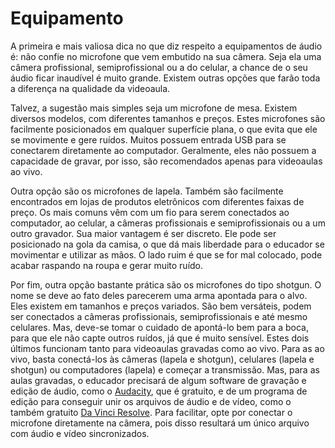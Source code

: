 # Equipamento

A primeira e mais valiosa dica no que diz respeito a equipamentos de áudio é: não confie no microfone que vem embutido na sua câmera. Seja ela uma câmera profissional, semiprofissional ou a do celular, a chance de o seu áudio ficar inaudível é muito grande. Existem outras opções que farão toda a diferença na qualidade da videoaula.

Talvez, a sugestão mais simples seja um microfone de mesa. Existem diversos modelos, com diferentes tamanhos e preços. Estes microfones são facilmente posicionados em qualquer superfície plana, o que evita que ele se movimente e gere ruídos. Muitos possuem entrada USB para se conectarem diretamente ao computador. Geralmente, eles não possuem a capacidade de gravar, por isso, são recomendados apenas para videoaulas ao vivo. 

Outra opção são os microfones de lapela. Também são facilmente encontrados em lojas de produtos eletrônicos com diferentes faixas de preço. Os mais comuns vêm com um fio para serem conectados ao computador, ao celular, a câmeras profissionais e semiprofissionais ou a um outro gravador. Sua maior vantagem é ser discreto. Ele pode ser posicionado na gola da camisa, o que dá mais liberdade para o educador se movimentar e utilizar as mãos. O lado ruim é que se for mal colocado, pode acabar raspando na roupa e gerar muito ruído.

Por fim, outra opção bastante prática são os microfones do tipo shotgun. O nome se deve ao fato deles parecerem uma arma apontada para o alvo. Eles existem em tamanhos e preços variados. São bem versáteis, podem ser conectados a câmeras profissionais, semiprofissionais e até mesmo celulares. Mas, deve-se tomar o cuidado de apontá-lo bem para a boca, para que ele não capte outros ruídos, já que é muito sensível.    Estes dois últimos funcionam tanto para videoaulas gravadas como ao vivo. Para as ao vivo, basta conectá-los às câmeras \(lapela e shotgun\), celulares \(lapela e shotgun\) ou computadores \(lapela\) e começar a transmissão. Mas, para as aulas gravadas, o educador precisará de algum software de gravação e edição de áudio, como o [Audacity](https://www.audacityteam.org/download/), que é gratuito, e de um programa de edição para conseguir unir os arquivos de áudio e de vídeo, como o também gratuito [Da Vinci Resolve](https://www.blackmagicdesign.com/products/davinciresolve/?gclid=Cj0KCQjw3duCBhCAARIsAJeFyPVGcImsbeQUdoyxH_7lOu7Yrs4cpWZg_OUX-V56g4-9c5OZJ_MPJC8aAqqiEALw_wcB). Para facilitar, opte por conectar o microfone diretamente na câmera, pois disso resultará um único arquivo com áudio e vídeo sincronizados.

